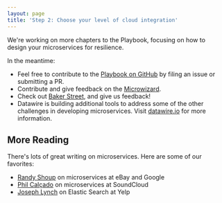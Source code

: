 ```yaml
---
layout: page
title: 'Step 2: Choose your level of cloud integration'
---
```


We're working on more chapters to the Playbook, focusing on how to design your microservices for resilience.

In the meantime:

* Feel free to contribute to the <a href="https://github.com/datawire/playbook">Playbook on GitHub</a> by filing an issue or submitting a PR.
* Contribute and give feedback on the <a href="https://github.com/datawire/microwizard">Microwizard</a>.
* Check out <a href="http://bakerstreet.io">Baker Street</a>, and give us feedback!
* Datawire is building additional tools to address some of the other challenges in developing microservices. Visit <a href="http://www.datawire.io">datawire.io</a> for more information.

## More Reading

There's lots of great writing on microservices. Here are some of our favorites:

* <a href="http://highscalability.com/blog/2015/12/1/deep-lessons-from-google-and-ebay-on-building-ecosystems-of.html">Randy Shoup</a> on microservices at eBay and Google
* <a href="http://philcalcado.com/2015/09/08/how_we_ended_up_with_microservices.html">Phil Calçado</a> on microservices at SoundCloud
* <a href="http://engineeringblog.yelp.com/2014/11/scaling-elasticsearch-to-hundreds-of-developers.html">Joseph Lynch</a> on Elastic Search at Yelp